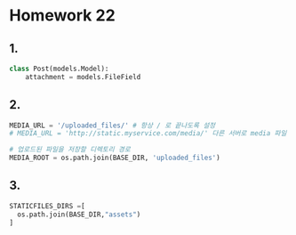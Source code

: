 # Homework 22

## 1.

```python
class Post(models.Model):
    attachment = models.FileField
```

## 2.

```python
MEDIA_URL = '/uploaded_files/' # 항상 / 로 끝나도록 설정
# MEDIA_URL = 'http://static.myservice.com/media/' 다른 서버로 media 파일 복사시

# 업로드된 파일을 저장할 디렉토리 경로
MEDIA_ROOT = os.path.join(BASE_DIR, 'uploaded_files')
```

## 3.

```python
STATICFILES_DIRS =[
  os.path.join(BASE_DIR,"assets")
]
```

